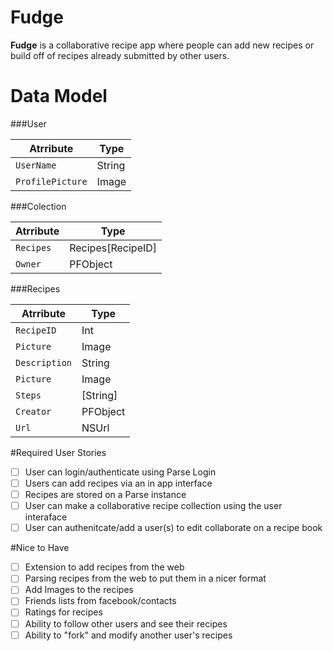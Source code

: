 # Fudge
**Fudge** is a collaborative recipe app where people can add new recipes or build off of recipes already submitted by other users.

# Data Model

###User

|Atrribute|Type|
|---------|----|
|`UserName`| String|
|`ProfilePicture`| Image|

###Colection

|Atrribute|Type|
|---------|----|
|`Recipes`| Recipes[RecipeID]|
|`Owner`| PFObject|

###Recipes

|Atrribute|Type|
|---------|----|
|`RecipeID`| Int|
|`Picture`| Image|
|`Description`| String |
|`Picture` | Image |
|`Steps` | [String] |
|`Creator`| PFObject |
|`Url`    | NSUrl |
#Required User Stories 
- [ ] User can login/authenticate using Parse Login
- [ ] Users can add recipes via an in app interface
- [ ] Recipes are stored on a Parse instance
- [ ] User can make a collaborative recipe collection using the user interaface
- [ ] User can authenitcate/add a user(s) to edit collaborate on a recipe book

#Nice to Have
- [ ] Extension to add recipes from the web
- [ ] Parsing recipes from the web to put them in a nicer format
- [ ] Add Images to the recipes
- [ ] Friends lists from facebook/contacts
- [ ] Ratings for recipes
- [ ] Ability to follow other users and see their recipes
- [ ] Ability to "fork" and modify another user's recipes
